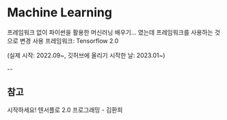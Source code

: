 # Machine Learning

프레임워크 없이 파이썬을 활용한 머신러닝 배우기... 였는데 프레임워크를 사용하는 것으로 변경
사용 프레임워크: Tensorflow 2.0

(실제 시작: 2022.09~, 깃허브에 올리기 시작한 날: 2023.01~)

--
## 참고
시작하세요! 텐서플로 2.0 프로그래밍 - 김환희
